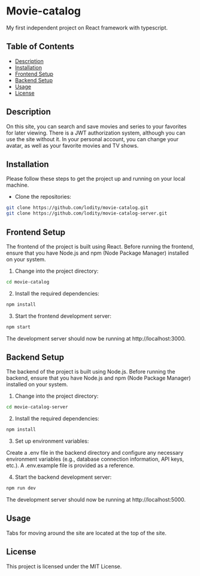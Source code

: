 # Movie-catalog
My first independent project on React framework with typescript.

## Table of Contents

- [Description](#description)
- [Installation](#installation)
- [Frontend Setup](#frontend-setup)
- [Backend Setup](#backend-setup)
- [Usage](#usage)
- [License](#license)

## Description
On this site, you can search and save movies and series to your favorites for later viewing. There is a JWT authorization system, although you can use the site without it. In your personal account, you can change your avatar, as well as your favorite movies and TV shows.

## Installation
Please follow these steps to get the project up and running on your local machine.

- Clone the repositories:

```bash
git clone https://github.com/lodity/movie-catalog.git
git clone https://github.com/lodity/movie-catalog-server.git
```

## Frontend Setup
The frontend of the project is built using React.
Before running the frontend, ensure that you have Node.js and npm (Node Package Manager) installed on your system.

1. Change into the project directory:


```bash
cd movie-catalog
```

2. Install the required dependencies:

```bash
npm install
```

3. Start the frontend development server:

```bash
npm start
```
The development server should now be running at http://localhost:3000.

## Backend Setup
The backend of the project is built using Node.js.
Before running the backend, ensure that you have Node.js and npm (Node Package Manager) installed on your system.

1. Change into the project directory:

```bash
cd movie-catalog-server
```

2. Install the required dependencies:

```bash
npm install
```

3. Set up environment variables:

Create a .env file in the backend directory and configure any necessary environment variables (e.g., database connection information, API keys, etc.). A .env.example file is provided as a reference.

4. Start the backend development server:

```bash
npm run dev
```
The development server should now be running at http://localhost:5000.

## Usage
Tabs for moving around the site are located at the top of the site.


## License
This project is licensed under the MIT License.